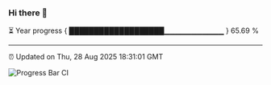 ### Hi there 👋

⏳ Year progress { ███████████████████▁▁▁▁▁▁▁▁▁▁▁ } 65.69 %

---

⏰ Updated on Thu, 28 Aug 2025 18:31:01 GMT

![Progress Bar CI](https://github.com/liununu/liununu/workflows/Progress%20Bar%20CI/badge.svg)
